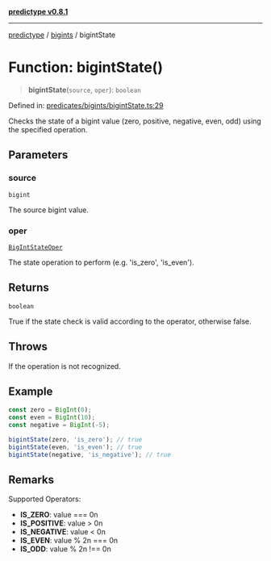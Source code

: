 [**predictype v0.8.1**](../../README.md)

***

[predictype](../../modules.md) / [bigints](../README.md) / bigintState

# Function: bigintState()

> **bigintState**(`source`, `oper`): `boolean`

Defined in: [predicates/bigints/bigintState.ts:29](https://github.com/maduhaime/predictype/blob/2310adbaccb6fbc00cdab8e345e79bd5b09e40f5/src/predicates/bigints/bigintState.ts#L29)

Checks the state of a bigint value (zero, positive, negative, even, odd) using the specified operation.

## Parameters

### source

`bigint`

The source bigint value.

### oper

[`BigIntStateOper`](../enums/type-aliases/BigIntStateOper.md)

The state operation to perform (e.g. 'is_zero', 'is_even').

## Returns

`boolean`

True if the state check is valid according to the operator, otherwise false.

## Throws

If the operation is not recognized.

## Example

```ts
const zero = BigInt(0);
const even = BigInt(10);
const negative = BigInt(-5);

bigintState(zero, 'is_zero'); // true
bigintState(even, 'is_even'); // true
bigintState(negative, 'is_negative'); // true
```

## Remarks

Supported Operators:
- **IS_ZERO**: value === 0n
- **IS_POSITIVE**: value > 0n
- **IS_NEGATIVE**: value < 0n
- **IS_EVEN**: value % 2n === 0n
- **IS_ODD**: value % 2n !== 0n
